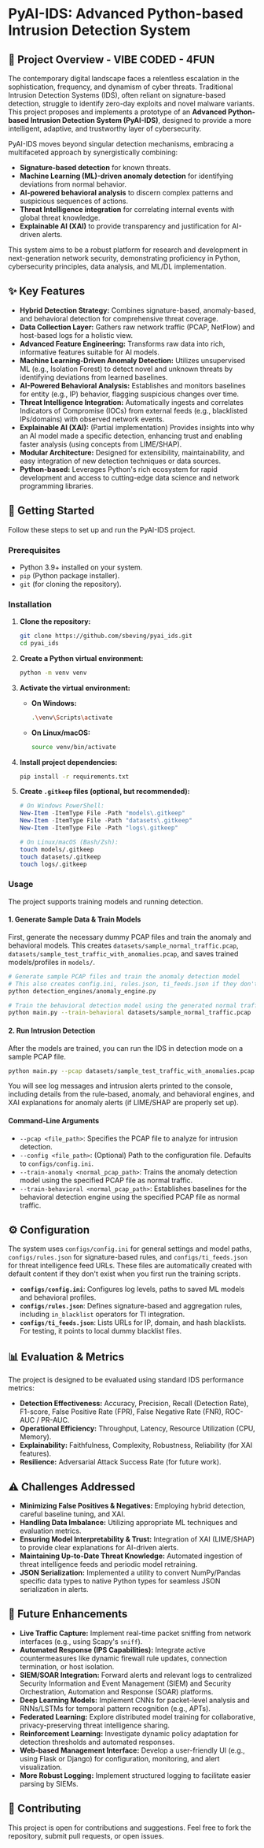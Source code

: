 # PyAI-IDS: Advanced Python-based Intrusion Detection System

## 🌟 Project Overview - VIBE CODED - 4FUN

The contemporary digital landscape faces a relentless escalation in the sophistication, frequency, and dynamism of cyber threats. Traditional Intrusion Detection Systems (IDS), often reliant on signature-based detection, struggle to identify zero-day exploits and novel malware variants. This project proposes and implements a prototype of an **Advanced Python-based Intrusion Detection System (PyAI-IDS)**, designed to provide a more intelligent, adaptive, and trustworthy layer of cybersecurity.

PyAI-IDS moves beyond singular detection mechanisms, embracing a multifaceted approach by synergistically combining:
-   **Signature-based detection** for known threats.
-   **Machine Learning (ML)-driven anomaly detection** for identifying deviations from normal behavior.
-   **AI-powered behavioral analysis** to discern complex patterns and suspicious sequences of actions.
-   **Threat Intelligence integration** for correlating internal events with global threat knowledge.
-   **Explainable AI (XAI)** to provide transparency and justification for AI-driven alerts.

This system aims to be a robust platform for research and development in next-generation network security, demonstrating proficiency in Python, cybersecurity principles, data analysis, and ML/DL implementation.

## ✨ Key Features

*   **Hybrid Detection Strategy:** Combines signature-based, anomaly-based, and behavioral detection for comprehensive threat coverage.
*   **Data Collection Layer:** Gathers raw network traffic (PCAP, NetFlow) and host-based logs for a holistic view.
*   **Advanced Feature Engineering:** Transforms raw data into rich, informative features suitable for AI models.
*   **Machine Learning-Driven Anomaly Detection:** Utilizes unsupervised ML (e.g., Isolation Forest) to detect novel and unknown threats by identifying deviations from learned baselines.
*   **AI-Powered Behavioral Analysis:** Establishes and monitors baselines for entity (e.g., IP) behavior, flagging suspicious changes over time.
*   **Threat Intelligence Integration:** Automatically ingests and correlates Indicators of Compromise (IOCs) from external feeds (e.g., blacklisted IPs/domains) with observed network events.
*   **Explainable AI (XAI):** (Partial implementation) Provides insights into why an AI model made a specific detection, enhancing trust and enabling faster analysis (using concepts from LIME/SHAP).
*   **Modular Architecture:** Designed for extensibility, maintainability, and easy integration of new detection techniques or data sources.
*   **Python-based:** Leverages Python's rich ecosystem for rapid development and access to cutting-edge data science and network programming libraries.

## 🚀 Getting Started

Follow these steps to set up and run the PyAI-IDS project.

### Prerequisites

*   Python 3.9+ installed on your system.
*   `pip` (Python package installer).
*   `git` (for cloning the repository).

### Installation

1.  **Clone the repository:**
    ```bash
    git clone https://github.com/sbeving/pyai_ids.git
    cd pyai_ids
    ```

2.  **Create a Python virtual environment:**
    ```bash
    python -m venv venv
    ```

3.  **Activate the virtual environment:**
    *   **On Windows:**
        ```bash
        .\venv\Scripts\activate
        ```
    *   **On Linux/macOS:**
        ```bash
        source venv/bin/activate
        ```

4.  **Install project dependencies:**
    ```bash
    pip install -r requirements.txt
    ```

5.  **Create `.gitkeep` files (optional, but recommended):**
    ```powershell
    # On Windows PowerShell:
    New-Item -ItemType File -Path "models\.gitkeep"
    New-Item -ItemType File -Path "datasets\.gitkeep"
    New-Item -ItemType File -Path "logs\.gitkeep"
    ```
    ```bash
    # On Linux/macOS (Bash/Zsh):
    touch models/.gitkeep
    touch datasets/.gitkeep
    touch logs/.gitkeep
    ```

### Usage

The project supports training models and running detection.

#### 1. Generate Sample Data & Train Models

First, generate the necessary dummy PCAP files and train the anomaly and behavioral models. This creates `datasets/sample_normal_traffic.pcap`, `datasets/sample_test_traffic_with_anomalies.pcap`, and saves trained models/profiles in `models/`.

```bash
# Generate sample PCAP files and train the anomaly detection model
# This also creates config.ini, rules.json, ti_feeds.json if they don't exist
python detection_engines/anomaly_engine.py

# Train the behavioral detection model using the generated normal traffic
python main.py --train-behavioral datasets/sample_normal_traffic.pcap
```

#### 2. Run Intrusion Detection

After the models are trained, you can run the IDS in detection mode on a sample PCAP file.

```bash
python main.py --pcap datasets/sample_test_traffic_with_anomalies.pcap
```

You will see log messages and intrusion alerts printed to the console, including details from the rule-based, anomaly, and behavioral engines, and XAI explanations for anomaly alerts (if LIME/SHAP are properly set up).

#### Command-Line Arguments

*   `--pcap <file_path>`: Specifies the PCAP file to analyze for intrusion detection.
*   `--config <file_path>`: (Optional) Path to the configuration file. Defaults to `configs/config.ini`.
*   `--train-anomaly <normal_pcap_path>`: Trains the anomaly detection model using the specified PCAP file as normal traffic.
*   `--train-behavioral <normal_pcap_path>`: Establishes baselines for the behavioral detection engine using the specified PCAP file as normal traffic.

## ⚙️ Configuration

The system uses `configs/config.ini` for general settings and model paths, `configs/rules.json` for signature-based rules, and `configs/ti_feeds.json` for threat intelligence feed URLs. These files are automatically created with default content if they don't exist when you first run the training scripts.

*   **`configs/config.ini`**: Configures log levels, paths to saved ML models and behavioral profiles.
*   **`configs/rules.json`**: Defines signature-based and aggregation rules, including `in_blacklist` operators for TI integration.
*   **`configs/ti_feeds.json`**: Lists URLs for IP, domain, and hash blacklists. For testing, it points to local dummy blacklist files.

## 📊 Evaluation & Metrics

The project is designed to be evaluated using standard IDS performance metrics:

*   **Detection Effectiveness:** Accuracy, Precision, Recall (Detection Rate), F1-score, False Positive Rate (FPR), False Negative Rate (FNR), ROC-AUC / PR-AUC.
*   **Operational Efficiency:** Throughput, Latency, Resource Utilization (CPU, Memory).
*   **Explainability:** Faithfulness, Complexity, Robustness, Reliability (for XAI features).
*   **Resilience:** Adversarial Attack Success Rate (for future work).

## ⚠️ Challenges Addressed

*   **Minimizing False Positives & Negatives:** Employing hybrid detection, careful baseline tuning, and XAI.
*   **Handling Data Imbalance:** Utilizing appropriate ML techniques and evaluation metrics.
*   **Ensuring Model Interpretability & Trust:** Integration of XAI (LIME/SHAP) to provide clear explanations for AI-driven alerts.
*   **Maintaining Up-to-Date Threat Knowledge:** Automated ingestion of threat intelligence feeds and periodic model retraining.
*   **JSON Serialization:** Implemented a utility to convert NumPy/Pandas specific data types to native Python types for seamless JSON serialization in alerts.

## 🚀 Future Enhancements

*   **Live Traffic Capture:** Implement real-time packet sniffing from network interfaces (e.g., using Scapy's `sniff`).
*   **Automated Response (IPS Capabilities):** Integrate active countermeasures like dynamic firewall rule updates, connection termination, or host isolation.
*   **SIEM/SOAR Integration:** Forward alerts and relevant logs to centralized Security Information and Event Management (SIEM) and Security Orchestration, Automation and Response (SOAR) platforms.
*   **Deep Learning Models:** Implement CNNs for packet-level analysis and RNNs/LSTMs for temporal pattern recognition (e.g., APTs).
*   **Federated Learning:** Explore distributed model training for collaborative, privacy-preserving threat intelligence sharing.
*   **Reinforcement Learning:** Investigate dynamic policy adaptation for detection thresholds and automated responses.
*   **Web-based Management Interface:** Develop a user-friendly UI (e.g., using Flask or Django) for configuration, monitoring, and alert visualization.
*   **More Robust Logging:** Implement structured logging to facilitate easier parsing by SIEMs.

## 🤝 Contributing

This project is open for contributions and suggestions. Feel free to fork the repository, submit pull requests, or open issues.

